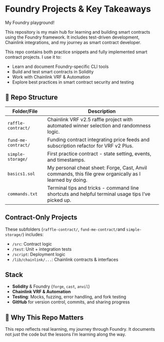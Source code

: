 #  Foundry Projects & Key Takeaways

My Foundry playground! 

This repository is my main hub for learning and building smart contracts using the Foundry framework. It includes test-driven development, Chainlink integrations, and my journey as smart contract developer.

This repo contains both practice snippets and fully implemented smart contract projects. I use it to:

- Learn and document Foundry-specific CLI tools
- Build and test smart contracts in Solidity
- Work with Chainlink VRF & Automation
- Explore best practices in smart contract security and testing

## 📂 Repo Structure

| Folder/File           | Description |
|-----------------------|-------------|
| `raffle-contract/`    | Chainlink VRF v2.5 raffle project with automated winner selection and randomness logic. |
| `fund-me-contract/`   | Funding contract integrating price feeds and subscription refactor for VRF v2 Plus. |
| `simple-storage/`     | First practice contract - state setting, events, and timestamps. |
| `basics1.sol`         | My personal cheat sheet: Forge, Cast, Anvil commands, this file grew organically as I learned by doing.|
| `commands.txt`        | Terminal tips and tricks - command line shortcuts and helpful terminal usage tips I’ve picked up. |


## Contract-Only Projects
These subfolders (`raffle-contract/`, `fund-me-contract/`and `simple-storage/`) includes:
- `/src`: Contract logic
- `/test`: Unit + integration tests
- `/script`: Deployment logic
- `/lib/chainlink/...`: Chainlink contracts & interfaces


## Stack
- **Solidity** & Foundry (`forge`, `cast`, `anvil`)
- **Chainlink VRF & Automation**
- **Testing**: Mocks, fuzzing, error handling, and fork testing
- **GitHub** for version control, commits, and sharing progress

## 🌱 Why This Repo Matters

This repo reflects real learning, my journey through Foundry. It documents not just the code but the lessons I’m learning along the way.
